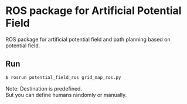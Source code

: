 # ROS package for Artificial Potential Field
ROS package for artificial potential field and path planning based on potential field.


## Run 
```bash
$ rosrun potential_field_ros grid_map_ros.py
```

Note: Destination is predefined.  
      But you can define humans randomly or manually.
